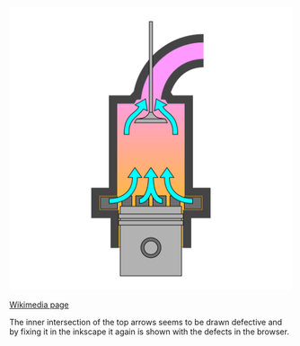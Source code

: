 ![The vector graphic](3-optimized.svg)

[Wikimedia page](https://commons.wikimedia.org/wiki/File:Diesel_engine_uniflow.svg)

The inner intersection of the top arrows seems to be drawn defective
and by fixing it in the inkscape it again is shown with the defects in the browser.
